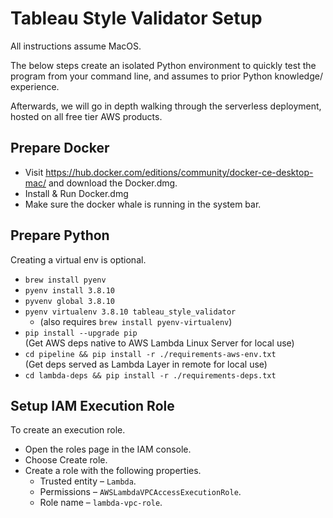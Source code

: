 # Tableau Style Validator Setup
All instructions assume MacOS.

The below steps create an isolated Python environment to quickly test the program from your command line, and assumes to prior Python knowledge/ experience. 

Afterwards, we will go in depth walking through the serverless deployment, hosted on all free tier AWS products.

## Prepare Docker
 - Visit https://hub.docker.com/editions/community/docker-ce-desktop-mac/ and download the Docker.dmg.
 - Install & Run Docker.dmg
 - Make sure the docker whale is running in the system bar.

## Prepare Python
Creating a virtual env is optional.
- `brew install pyenv`
- `pyenv install 3.8.10`
- `pyvenv global 3.8.10`
- `pyenv virtualenv 3.8.10 tableau_style_validator`
    - (also requires `brew install pyenv-virtualenv`)
- `pip install --upgrade pip`   
(Get AWS deps native to AWS Lambda Linux Server for local use)
- `cd pipeline && pip install -r ./requirements-aws-env.txt`   
(Get deps served as Lambda Layer in remote for local use)
- `cd lambda-deps && pip install -r ./requirements-deps.txt`
## Setup IAM Execution Role
To create an execution role.
* Open the roles page in the IAM console.
* Choose Create role.
* Create a role with the following properties.
  * Trusted entity – `Lambda`.
  * Permissions – `AWSLambdaVPCAccessExecutionRole`.
  * Role name – `lambda-vpc-role`.
